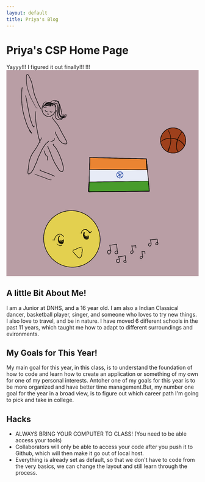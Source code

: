 ```yaml
---
layout: default
title: Priya's Blog
---
```



# Priya's CSP Home Page 
Yayyy!!! I figured it out finally!!!
!!!
![Freeform Picture](images/Freeform.jpg)


## A little Bit About Me!
I am a Junior at DNHS, and a 16 year old. I am also a Indian Classical dancer, basketball player, singer, and someone who loves to try new things. I also love to travel, and be in nature. I have moved 6 different schools in the past 11 years, which taught me how to adapt to different surroundings and evironments.  

## My Goals for This Year!
My main goal for this year, in this class, is to understand the foundation of how to code and learn how to create an application or something of my own for one of my personal interests. Antoher one of my goals for this year is to be more organized and have better time management.But, my number one goal for the year in a broad view, is to figure out which career path I'm going to pick and take in college.

## Hacks
- ALWAYS BRING YOUR COMPUTER TO CLASS! (You need to be able access your tools)
- Collaborators will only be able to access your code after you push it to Github, which will then make it go out of local host.
- Everything is already set as default, so that we don't have to code from the very basics, we can change the layout and still learn through the process.
